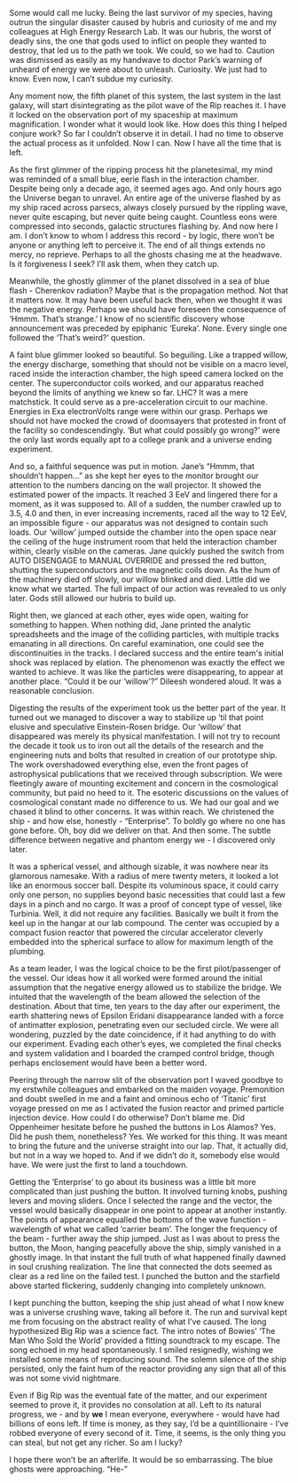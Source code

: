 Some would call me lucky. Being the last survivor of my species, having outrun the singular disaster caused by hubris and curiosity of me and my colleagues at High Energy Research Lab. It was our hubris, the worst of deadly sins, the one that gods used to inflict on people they wanted to destroy, that led us to the path we took. We could, so we had to. Caution was dismissed as easily as my handwave to doctor Park’s warning of unheard of energy we were about to unleash. Curiosity. We just had to know. Even now, I can’t subdue my curiosity. 

Any moment now, the fifth planet of this system, the last system in the last galaxy, will start disintegrating as the pilot wave of the Rip reaches it. I have it locked on the observation port of my spaceship at maximum magnification. I wonder what it would look like. How does this thing I helped conjure work? So far I couldn’t observe it in detail. I had no time to observe the actual process as it unfolded. Now I can. Now I have all the time that is left.

As the first glimmer of the ripping process hit the planetesimal, my mind was reminded of a small blue, eerie flash in the interaction chamber. Despite being only a decade ago, it seemed ages ago. And only hours ago the Universe began to unravel. An entire age of the universe flashed by as my ship raced across parsecs, always closely pursued by the rippling wave, never quite escaping, but never quite being caught. Countless eons were compressed into seconds, galactic structures flashing by. And now here I am. I don’t know to whom I address this record - by logic, there won’t be anyone or anything left to perceive it. The end of all things extends no mercy, no reprieve. Perhaps to all the ghosts chasing me at the headwave. Is it forgiveness I seek? I’ll ask them, when they catch up. 

Meanwhile, the ghostly glimmer of the planet dissolved in a sea of blue flash - Cherenkov radiation? Maybe that is the propagation method. Not that it matters now. It may have been useful back then, when we thought it was the negative energy. Perhaps we should have foreseen the consequence of ‘Hmmm. That’s strange.’ I know of no scientific discovery whose announcement was preceded by epiphanic ‘Eureka’. None. Every single one followed the ‘That’s weird?’ question. 

A faint blue glimmer looked so beautiful. So beguiling. Like a trapped willow, the energy discharge, something that should not be visible on a macro level, raced inside the interaction chamber, the high speed camera locked on the center. The superconductor coils worked, and our apparatus reached beyond the limits of anything we knew so far. LHC? It was a mere matchstick. It could serve as a pre-acceleration circuit to our machine. Energies in Exa electronVolts range were within our grasp. Perhaps we should not have mocked the crowd of doomsayers that protested in front of the facility so condescendingly. ‘But what could possibly go wrong?’ were the only last words equally apt to a college prank and a universe ending experiment. 

And so, a faithful sequence was put in motion. Jane’s “Hmmm, that shouldn’t happen…” as she kept her eyes to the monitor brought our attention to the numbers dancing on the wall projector. It showed the estimated power of the impacts. It reached 3 EeV and lingered there for a moment, as it was supposed to. All of a sudden, the number crawled up to 3.5, 4.0 and then, in ever increasing increments, raced all the way to 12 EeV, an impossible figure - our apparatus was not designed to contain such loads. Our ‘willow’ jumped outside the chamber into the open space near the ceiling of the huge instrument room that held the interaction chamber within, clearly visible on the cameras. Jane quickly pushed the switch from AUTO DISENGAGE to MANUAL OVERRIDE and pressed the red button, shutting the superconductors and the magnetic coils down. As the hum of the machinery died off slowly, our willow blinked and died. Little did we know what we started. The full impact of our action was revealed to us only later. Gods still allowed our hubris to build up. 

Right then, we glanced at each other, eyes wide open, waiting for something to happen. When nothing did, Jane printed the analytic spreadsheets and the image of the colliding particles, with multiple tracks emanating in all directions. On careful examination, one could see the discontinuities in the tracks. I declared success and the entire team's initial shock was replaced by elation. The phenomenon was exactly the effect we wanted to achieve. It was like the particles were disappearing, to appear at another place. “Could it be our ‘willow’?” Dileesh wondered aloud. It was a reasonable conclusion. 

Digesting the results of the experiment took us the better part of the year. It turned out we managed to discover a way to stabilize up ‘til that point elusive and speculative Einstein-Rosen bridge. Our ‘willow’ that disappeared was merely its physical manifestation. I will not try to recount the decade it took us to iron out all the details of the research and the engineering nuts and bolts that resulted in creation of our prototype ship. The work overshadowed everything else, even the front pages of astrophysical publications that we received through subscription. We were fleetingly aware of mounting excitement and concern in the cosmological community, but paid no heed to it. The esoteric discussions on the values of cosmological constant made no difference to us. We had our goal and we chased it blind to other concerns. It was within reach. We christened the ship - and how else, honestly - “Enterprise”. To boldly go where no one has gone before. Oh, boy did we deliver on that. And then some. The subtle difference between negative and phantom energy we - I discovered only later.

It was a spherical vessel, and although sizable, it was nowhere near its glamorous namesake. With a radius of mere twenty meters, it looked a lot like an enormous soccer ball. Despite its voluminous space, it could carry only one person, no supplies beyond basic necessities that could last a few days in a pinch and no cargo. It was a proof of concept type of vessel, like Turbinia. Well, it did not require any facilities. Basically we built it from the keel up in the hangar at our lab compound. The center was occupied by a compact fusion reactor that powered the circular accelerator cleverly embedded into the spherical surface to allow for maximum length of the plumbing.

As a team leader, I was the logical choice to be the first pilot/passenger of the vessel. Our ideas how it all worked were formed around the initial assumption that the negative energy allowed us to stabilize the bridge. We intuited that the wavelength of the beam allowed the selection of the destination. About that time, ten years to the day after our experiment, the earth shattering news of Epsilon Eridani disappearance landed with a force of antimatter explosion, penetrating even our secluded circle. We were all wondering, puzzled by the date coincidence, if it had anything to do with our experiment. Evading each other’s eyes, we completed the final checks and system validation and I boarded the cramped control bridge, though perhaps enclosement would have been a better word.  

Peering through the narrow slit of the observation port I waved goodbye to my erstwhile colleagues and embarked on the maiden voyage. Premonition and doubt swelled in me and a faint and ominous echo of ‘Titanic’ first voyage pressed on me as I activated the fusion reactor and primed particle injection device. How could I do otherwise? Don’t blame me. Did Oppenheimer hesitate before he pushed the buttons in Los Alamos? Yes. Did he push them, nonetheless? Yes. We worked for this thing. It was meant to bring the future and the universe straight into our lap. That, it actually did, but not in a way we hoped to. And if we didn’t do it, somebody else would have. We were just the first to land a touchdown.

Getting the ‘Enterprise’ to go about its business was a little bit more complicated than just pushing the button. It involved turning knobs, pushing levers and moving sliders. Once I selected the range and the vector, the vessel would basically disappear in one point to appear at another instantly. The points of appearance equalled the bottoms of the wave function - wavelength of what we called ‘carrier beam’. The longer the frequency of the beam - further away the ship jumped. Just as I was about to press the button, the Moon, hanging peacefully above the ship, simply vanished in a ghostly image. In that instant the full truth of what happened finally dawned in soul crushing realization. The line that connected the dots seemed as clear as a red line on the failed test. I punched the button and the starfield above started flickering, suddenly changing into completely unknown.

I kept punching the button, keeping the ship just ahead of what I now knew was a universe crushing wave, taking all before it. The run and survival kept me from focusing on the abstract reality of what I’ve caused. The long hypothesized Big Rip was a science fact. The intro notes of Bowies’ ‘The Man Who Sold the World’ provided a fitting soundtrack to my escape. The song echoed in my head spontaneously. I smiled resignedly, wishing we installed some means of reproducing sound. The solemn silence of the ship persisted, only the faint hum of the reactor providing any sign that all of this was not some vivid nightmare. 

Even if Big Rip was the eventual fate of the matter, and our experiment seemed to prove it, it provides no consolation at all. Left to its natural progress, we - and by **we** I mean everyone, everywhere - would have had billions of eons left. If time is money, as they say, I’d be a quintillionaire - I’ve robbed everyone of every second of it. Time, it seems, is the only thing you can steal, but not get any richer. So am I lucky? 

I hope there won’t be an afterlife. It would be so embarrassing. The blue ghosts were approaching. “He-”


